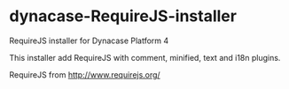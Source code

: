 dynacase-RequireJS-installer
============================

RequireJS installer for Dynacase Platform 4

This installer add RequireJS with comment, minified, text and i18n plugins.

RequireJS from http://www.requirejs.org/
